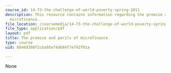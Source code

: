 ```yaml
---
course_id: 14-73-the-challenge-of-world-poverty-spring-2011
description: This resource contains information regarding the promise and perils of
  microfinance.
file_location: /coursemedia/14-73-the-challenge-of-world-poverty-spring-2011/88469380f2cba95ef4d684f7e742f01a_MIT14_73S11_Lec19_slides.pdf
file_type: application/pdf
layout: pdf
title: The promise and perils of microfinance
type: course
uid: 88469380f2cba95ef4d684f7e742f01a

---
```

None